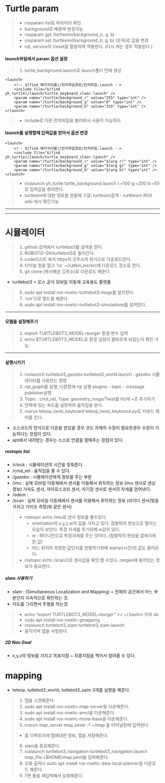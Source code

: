 # Turtle param
> * rosparam list로 파라미터 확인
> * background로 배경색 변경가능
> * rosparam get /turtlesim/background_(r, g, b)
> * rosparam set /turtlesim/background_(r, g, b) (숫자)로 값을 변경
> * rqt, service의 /reset을 활용하여 적용한다. (다시 켜는 경우 적용된다.)

#### launch파일에서 param 옵션 설정
> 1. turtle_background.launch로 launch폴더 안에 생성

```
<launch>
    <!-- $(find 패키지이름)/런치파일경로/런치파일.launch -->
    <include file="$(find yh_turtle)/launch/turtle_keyboard_clear.launch" />
    <param name="/turtle/background_r" value="255" type="int" />
    <param name="/turtle/background_g" value="0" type="int" />
    <param name="/turtle/background_b" value="255" type="int" />
</launch>
```

> * include로 다른 런치파일을 불러와서 사용이 가능하다.

#### launch를 실행할때 입력값을 받아서 옵션 변경

```
<launch>
    <!-- $(find 패키지이름)/런치파일경로/런치파일.launch -->
    <include file="$(find yh_turtle)/launch/turtle_keyboard_clear.launch" />
    <param name="/turtle/background_r" value="$(arg r)" type="int" />
    <param name="/turtle/background_g" value="$(arg g)" type="int" />
    <param name="/turtle/background_b" value="$(arg b)" type="int" />
</launch>
```
> * roslaunch yh_turtle turtle_background.launch r:=100 g:=200 b:=50로 입력값을 줘야한다.
> * turtlesim에 대한 정보를 얻을때 구글: turtlesim검색 - turttlesim ROS wiki 에서 확인가능

--------------------------------------------------------
--------------------------------------------------------

# 시뮬레이터

> 1. github 검색에서 turtlebot3를 검색을 한다.
> 2. ROBOTIS-GIt/turtlebot3로 들어간다.
> 3. code리스트 에서 https의 깃주소의 방식으로 다운로드한다.
> 4. 터미널 창을 열고 'cs' ~/catkin_ws/src에 다운로드 장소로 한다.
> 5. git clone (복사해온 깃주소)로 다운로드 해준다.

* turtlebot3 = 로스 공식 모바일 이동체 교육용도 플렛폼

> 6. sudo apt install ros-noetic-turtlebot3-msgs를 설치한다.
> 7. 'cm'으로 빌드를 해준다.
> 8. sudo apt install ros-noetic-turtlebot3-simulations를 설치한다.

-------------------------------------------------------
#### 모델을 설정해주기
> 1. export TURTLEBOT3_MODEL=burger 환경 변수 입력
> 2. echo $TURTLEBOT3_MODEL로 환경 설정이 올바르게 되었는지 확인 가능.

-------------------------------------------------------
#### 실행시키기
> 1. roslaunch turtlebot3_gazebo turtlebot3_world.launch : gazebo 시뮬레이터를 사용한는 명령
> 2. rqt_graph를 실행, 다른창에 rqt 실행 plugins - topic - message publisher실행
> 3. Topic : cmd_vel, Type: geometry_msgs/Twist를 Hz에 +로 추가하기
> 4. 안쪽에 있는 속도를 설정하여 움직임을 본다.
> 5. rosrun teleop_twist_keyboard teleop_twist_keyboard.py로 키보드 제어를 킨다.

* 소스코드의 방식으로 다운을 받았을 경우 코드 자체의 수정이 필요한경우 수정이 가능하다는 장점이 있다.
* apt에서 내려받는 경우는 스스로 연결을 잘해주는 장점이 있다.

##### rostopic list
* /clock : 시뮬레이션의 시간을 맞춰준다.
* /cmd_vel : 움직임을 줄 수 있다.
* /gazebo : 시뮬레이션에게 정보를 주는 부분
* /imu : 실제 모바일 이동체에서 센서를 이용해서 취득하는 정보 (imu 센서로 센싱 정보) 가속도 센서, 자이로스코프 센서, 자기장 센서로 센서의 자세를 얻어낸다.
* /odom : 
* /scan : 실제 모바일 이동체에서 센서를 이용해서 취득하는 정보 (라이다 센서(빛을 가지고 거리슷 측정)와 같은 센서)

> * rostopic echo /imu로 센서 정보를 볼수있다.
>   * orientation의 x,y,z,w의 값을 가지고 있다. 짐벌락의 현상으로 떨리는 모습이 보인다. 특정 자세를 주기위해 w값이 있다.
>   * w : 쿼터니언으로 특정자세를 주는 것이다. (짐벌락의 현상을 없애기위한 값)
>   * 어느 위치의 측정한 값인지를 판별하기위해 stamp(시간)의 값도 들어온다.
> * rostopic echo /scan으로 센서값을 확인 할 수있다. ranges에 들어있는 정보가 중요한다.

##### slam 사용하기
* slam : (Simultaneous Localization and Mapping) = 전체의 공간에서 어느 부분인지 지속적으로 확인하는 것.
* 지도를 그리면서 주행을 하는것.

> * echo "export TURTLEBOT3_MODEL=burger" >> ~/.bashrc 이후 sb
> * sudo apt install ros-noetic-gmapping
> * roslaunch turtlebot3_slam turtlebot3_slam.launch
> * 움직이며 맵을 서칭한다.

##### 2D Nav Goal
* x,y,z의 정보를 가지고 목표지점 ~ 최종지점을 찍어서 알려줄 수 있다.

# mapping
* teleop, tutlebot3_world, tutlebot3_salm 3개를 실행을 해준다.

> 1. 맵을 스캔해준다.
> 2. sudo apt install ros-noetic-map-server을 다운해준다.
> 3. sudo apt install ros-noetic-amcl을 다운해준다.
> 4. sudo apt install ros-noetic-move-base을 다운해준다.
> 5. rosrun map_server map_saver -f ~/map 을 터미널창에 입력한다.
>   * 홈 디렉토리에 맵에대한 정보, 맵을 저장해준다.
> 6. slam을 종료해준다.
> 7. roslaunch turtlebot3_navigation turtlebot3_navigation.launch map_file:=$HOME/map.yaml을 입력해준다.
> 8. 오류 출력시 sudo apt install ros-noetic-dwa-local-planner을 다운로드 해준다.
> 9. 7번 줄을 재입력해서 실행해준다.



















